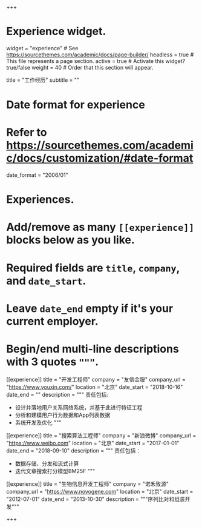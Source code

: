 +++
# Experience widget.
widget = "experience"  # See https://sourcethemes.com/academic/docs/page-builder/
headless = true  # This file represents a page section.
active = true  # Activate this widget? true/false
weight = 40  # Order that this section will appear.

title = "工作经历"
subtitle = ""

# Date format for experience
#   Refer to https://sourcethemes.com/academic/docs/customization/#date-format
date_format = "2006/01"

# Experiences.
#   Add/remove as many `[[experience]]` blocks below as you like.
#   Required fields are `title`, `company`, and `date_start`.
#   Leave `date_end` empty if it's your current employer.
#   Begin/end multi-line descriptions with 3 quotes `"""`.
[[experience]]
  title = "开发工程师"
  company = "友信金服"
  company_url = "https://www.youxin.com/"
  location = "北京"
  date_start = "2018-10-16"
  date_end = ""
  description = """
  责任包括:

  * 设计并落地用户关系网络系统，并基于此进行特征工程
  * 分析和建模用户行为数据和App列表数据
  * 系统开发及优化
  """

[[experience]]
  title = "搜索算法工程师"
  company = "新浪微博"
  company_url = "https://www.weibo.com"
  location = "北京"
  date_start = "2017-01-01"
  date_end = "2018-09-10"
  description = """
  责任包括：

  * 数据存储、分发和流式计算
  * 迭代文章搜索打分模型BM25F
  """

[[experience]]
  title = "生物信息开发工程师"
  company = "诺禾致源"
  company_url = "https://www.novogene.com"
  location = "北京"
  date_start = "2012-07-01"
  date_end = "2013-10-30"
  description = """序列比对和组装开发"""

+++
